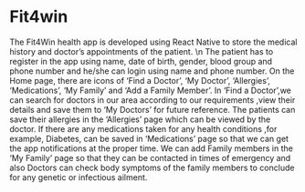 # Fit4win
The Fit4Win health app is developed using React Native to store the medical history and doctor’s appointments of the patient. \n 
The patient has to register in the app using name, date of birth, gender, blood group and phone number and he/she can login using name and phone number. 
On the Home page, there are icons of ‘Find a Doctor’, ‘My Doctor’, ‘Allergies’, ‘Medications’, ‘My Family’ and ‘Add a Family Member’. 
In ‘Find a Doctor’,we can search for doctors in our area according to our requirements ,view their details and save them to ‘My Doctors’ for future reference. 
The patients can save their allergies in the ‘Allergies’ page which can be viewed by the doctor. 
If there are any medications taken for any health conditions ,for example, Diabetes, can be saved in ‘Medications’ page so that we can get the app notifications at the proper time. 
We can add Family members in the ‘My Family’ page so that they can be contacted in times of emergency and also Doctors can check body symptoms of the family members to conclude for any genetic or infectious ailment.

